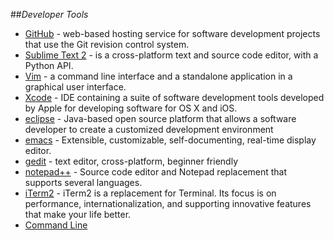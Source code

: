 ##_Developer Tools_

- [GitHub](github.md) - web-based hosting service for software development projects that use the Git revision control system.
- [Sublime Text 2](sublime-text-2.md) - is a cross-platform text and source code editor, with a Python API. 
- [Vim](vim.md) - a command line interface and a standalone application in a graphical user interface.
- [Xcode](xcode.md) -  IDE containing a suite of software development tools developed by Apple for developing software for OS X and iOS.
- [eclipse](eclipse.md) - Java-based open source platform that allows a software developer to create a customized development environment
- [emacs](emacs.md) - Extensible, customizable, self-documenting, real-time display editor.
- [gedit](gedit.md) - text editor, cross-platform, beginner friendly
- [notepad++](notepad++.md) - Source code editor and Notepad replacement that supports several languages.
- [iTerm2](iterm2.md) - iTerm2 is a replacement for Terminal. Its focus is on performance, internationalization, and supporting innovative features that make your life better.
- [Command Line](command-line.md)
